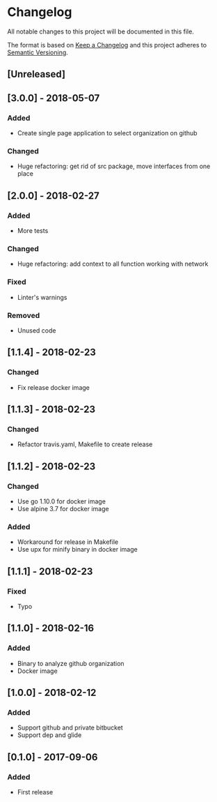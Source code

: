 # Changelog
All notable changes to this project will be documented in this file.

The format is based on [Keep a Changelog](http://keepachangelog.com/en/1.0.0/)
and this project adheres to [Semantic Versioning](http://semver.org/spec/v2.0.0.html).

## [Unreleased]

## [3.0.0] - 2018-05-07
### Added
- Create single page application to select organization on github

### Changed
- Huge refactoring: get rid of src package, move interfaces from one place

## [2.0.0] - 2018-02-27
### Added
- More tests
### Changed
- Huge refactoring: add context to all function working with network
### Fixed
- Linter's warnings
### Removed
- Unused code


## [1.1.4] - 2018-02-23
### Changed
- Fix release docker image


## [1.1.3] - 2018-02-23
### Changed
- Refactor travis.yaml, Makefile to create release


## [1.1.2] - 2018-02-23
### Changed
- Use go 1.10.0 for docker image
- Use alpine 3.7 for docker image
### Added
- Workaround for release in Makefile
- Use upx for minify binary in docker image

## [1.1.1] - 2018-02-23
### Fixed
- Typo


## [1.1.0] - 2018-02-16
### Added
- Binary to analyze github organization
- Docker image


## [1.0.0] - 2018-02-12
### Added
- Support github and private bitbucket
- Support dep and glide


## [0.1.0] - 2017-09-06
### Added
- First release
